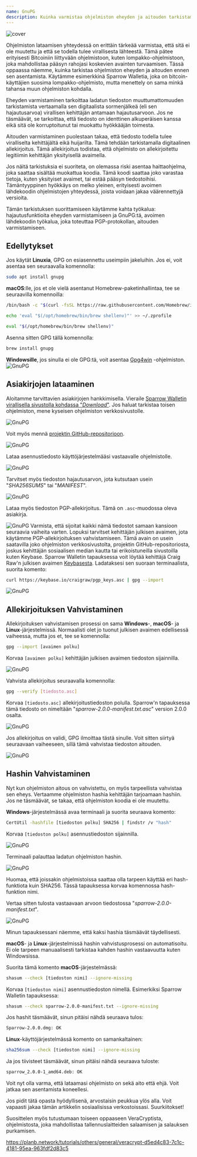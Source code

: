 ```yaml
---
name: GnuPG
description: Kuinka varmistaa ohjelmiston eheyden ja aitouden tarkistaminen?
---
```

![cover](assets/cover.webp)

Ohjelmiston lataamisen yhteydessä on erittäin tärkeää varmistaa, että sitä ei ole muutettu ja että se todella tulee virallisesta lähteestä. Tämä pätee erityisesti Bitcoiniin liittyvään ohjelmistoon, kuten lompakko-ohjelmistoon, joka mahdollistaa pääsyn rahojasi koskevien avainten turvaamisen. Tässä oppaassa näemme, kuinka tarkistaa ohjelmiston eheyden ja aitouden ennen sen asentamista. Käytämme esimerkkinä Sparrow Walletia, joka on bitcoin-käyttäjien suosima lompakko-ohjelmisto, mutta menettely on sama minkä tahansa muun ohjelmiston kohdalla.

Eheyden varmistaminen tarkoittaa ladatun tiedoston muuttumattomuuden tarkistamista vertaamalla sen digitaalista sormenjälkeä (eli sen hajautusarvoa) virallisen kehittäjän antamaan hajautusarvoon. Jos ne täsmäävät, se tarkoittaa, että tiedosto on identtinen alkuperäisen kanssa eikä sitä ole korruptoitunut tai muokattu hyökkääjän toimesta.

Aitouden varmistaminen puolestaan takaa, että tiedosto todella tulee viralliselta kehittäjältä eikä huijarilta. Tämä tehdään tarkistamalla digitaalinen allekirjoitus. Tämä allekirjoitus todistaa, että ohjelmisto on allekirjoitettu legitiimin kehittäjän yksityisellä avaimella.

Jos näitä tarkistuksia ei suoriteta, on olemassa riski asentaa haittaohjelma, joka saattaa sisältää muokattua koodia. Tämä koodi saattaa joko varastaa tietoja, kuten yksityiset avaimet, tai estää pääsyn tiedostoihisi. Tämäntyyppinen hyökkäys on melko yleinen, erityisesti avoimen lähdekoodin ohjelmistojen yhteydessä, joista voidaan jakaa väärennettyjä versioita.

Tämän tarkistuksen suorittamiseen käytämme kahta työkalua: hajautusfunktioita eheyden varmistamiseen ja GnuPG:tä, avoimen lähdekoodin työkalua, joka toteuttaa PGP-protokollan, aitouden varmistamiseen.

## Edellytykset

Jos käytät **Linuxia**, GPG on esiasennettu useimpiin jakeluihin. Jos ei, voit asentaa sen seuraavalla komennolla:

```bash
sudo apt install gnupg
```

**macOS**:lle, jos et ole vielä asentanut Homebrew-paketinhallintaa, tee se seuraavilla komennoilla:

```bash
/bin/bash -c "$(curl -fsSL https://raw.githubusercontent.com/Homebrew/install/HEAD/install.sh)"
```

```bash
echo 'eval "$(/opt/homebrew/bin/brew shellenv)"' >> ~/.zprofile
```

```bash
eval "$(/opt/homebrew/bin/brew shellenv)"
```

Asenna sitten GPG tällä komennolla:

```bash
brew install gnupg
```
**Windowsille**, jos sinulla ei ole GPG:tä, voit asentaa [Gpg4win](https://www.gpg4win.org/) -ohjelmiston.
![GnuPG](assets/notext/01.webp)

## Asiakirjojen lataaminen

Aloitamme tarvittavien asiakirjojen hankkimisella. Vieraile [Sparrow Walletin virallisella sivustolla kohdassa "*Download*"](https://sparrowwallet.com/download/). Jos haluat tarkistaa toisen ohjelmiston, mene kyseisen ohjelmiston verkkosivustolle.

![GnuPG](assets/notext/02.webp)

Voit myös mennä [projektin GitHub-repositorioon](https://github.com/sparrowwallet/sparrow/releases).

![GnuPG](assets/notext/03.webp)

Lataa asennustiedosto käyttöjärjestelmääsi vastaavalle ohjelmistolle.

![GnuPG](assets/notext/04.webp)

Tarvitset myös tiedoston hajautusarvon, jota kutsutaan usein "*SHA256SUMS*" tai "*MANIFEST*".

![GnuPG](assets/notext/05.webp)

Lataa myös tiedoston PGP-allekirjoitus. Tämä on `.asc`-muodossa oleva asiakirja.

![GnuPG](assets/notext/06.webp)
Varmista, että sijoitat kaikki nämä tiedostot samaan kansioon seuraavia vaiheita varten.
Lopuksi tarvitset kehittäjän julkisen avaimen, jota käytämme PGP-allekirjoituksen vahvistamiseen. Tämä avain on usein saatavilla joko ohjelmiston verkkosivustolta, projektin GitHub-repositoriosta, joskus kehittäjän sosiaalisen median kautta tai erikoistuneilla sivustoilla kuten Keybase. Sparrow Walletin tapauksessa voit löytää kehittäjä Craig Raw'n julkisen avaimen [Keybasesta](https://keybase.io/craigraw). Ladataksesi sen suoraan terminaalista, suorita komento:

```bash
curl https://keybase.io/craigraw/pgp_keys.asc | gpg --import
```

![GnuPG](assets/notext/07.webp)

## Allekirjoituksen Vahvistaminen

Allekirjoituksen vahvistamisen prosessi on sama **Windows**-, **macOS**- ja **Linux**-järjestelmissä. Normaalisti olet jo tuonut julkisen avaimen edellisessä vaiheessa, mutta jos et, tee se komennolla:

```bash
gpg --import [avaimen polku]
```

Korvaa `[avaimen polku]` kehittäjän julkisen avaimen tiedoston sijainnilla.

![GnuPG](assets/notext/08.webp)

Vahvista allekirjoitus seuraavalla komennolla:

```bash
gpg --verify [tiedosto.asc]
```

Korvaa `[tiedosto.asc]` allekirjoitustiedoston polulla. Sparrow'n tapauksessa tämä tiedosto on nimeltään "*sparrow-2.0.0-manifest.txt.asc*" version 2.0.0 osalta.

![GnuPG](assets/notext/09.webp)

Jos allekirjoitus on validi, GPG ilmoittaa tästä sinulle. Voit sitten siirtyä seuraavaan vaiheeseen, sillä tämä vahvistaa tiedoston aitouden.

![GnuPG](assets/notext/10.webp)

## Hashin Vahvistaminen
Nyt kun ohjelmiston aitous on vahvistettu, on myös tarpeellista vahvistaa sen eheys. Vertaamme ohjelmiston hashia kehittäjän tarjoamaan hashiin. Jos ne täsmäävät, se takaa, että ohjelmiston koodia ei ole muutettu.

**Windows**-järjestelmässä avaa terminaali ja suorita seuraava komento:

```bash
CertUtil -hashfile [tiedoston polku] SHA256 | findstr /v "hash"
```

Korvaa `[tiedoston polku]` asennustiedoston sijainnilla.

![GnuPG](assets/notext/11.webp)

Terminaali palauttaa ladatun ohjelmiston hashin.

![GnuPG](assets/notext/12.webp)

Huomaa, että joissakin ohjelmistoissa saattaa olla tarpeen käyttää eri hash-funktiota kuin SHA256. Tässä tapauksessa korvaa komennossa hash-funktion nimi.

Vertaa sitten tulosta vastaavaan arvoon tiedostossa "*sparrow-2.0.0-manifest.txt*".

![GnuPG](assets/notext/13.webp)

Minun tapauksessani näemme, että kaksi hashia täsmäävät täydellisesti.

**macOS**- ja **Linux**-järjestelmissä hashin vahvistusprosessi on automatisoitu. Ei ole tarpeen manuaalisesti tarkistaa kahden hashin vastaavuutta kuten Windowsissa.

Suorita tämä komento **macOS**-järjestelmässä:

```bash
shasum --check [tiedoston nimi] --ignore-missing
```

Korvaa `[tiedoston nimi]` asennustiedoston nimellä. Esimerkiksi Sparrow Walletin tapauksessa:

```bash
shasum --check sparrow-2.0.0-manifest.txt --ignore-missing
```

Jos hashit täsmäävät, sinun pitäisi nähdä seuraava tulos:

```bash
Sparrow-2.0.0.dmg: OK
```
**Linux**-käyttöjärjestelmässä komento on samankaltainen:
```bash
sha256sum --check [tiedoston nimi] --ignore-missing
```

Ja jos tiivisteet täsmäävät, sinun pitäisi nähdä seuraava tuloste:

```bash
sparrow_2.0.0-1_amd64.deb: OK
```

Voit nyt olla varma, että lataamasi ohjelmisto on sekä aito että ehjä. Voit jatkaa sen asentamista koneellesi.

Jos pidit tätä opasta hyödyllisenä, arvostaisin peukkua ylös alla. Voit vapaasti jakaa tämän artikkelin sosiaalisissa verkostoissasi. Suurkiitokset!

Suosittelen myös tutustumaan toiseen oppaaseen VeraCryptista, ohjelmistosta, joka mahdollistaa tallennuslaitteiden salaamisen ja salauksen purkamisen.

https://planb.network/tutorials/others/general/veracrypt-d5ed4c83-7c1c-4181-95ea-963fdf2d83c5
